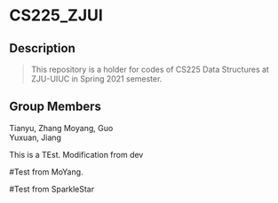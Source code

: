 # CS225_ZJUI
## Description
> This repository is a holder for codes of CS225 Data Structures at ZJU-UIUC in Spring 2021 semester.

## Group Members
Tianyu, Zhang
Moyang, Guo  
Yuxuan, Jiang

This is a TEst.
Modification from dev

#Test from MoYang.

#Test from SparkleStar
